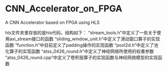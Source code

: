 # CNN_Accelerator_on_FPGA
A CNN Accelerator based on FPGA using HLS

hls文件夹里存放的是hls代码，结构如下：
“stream_tools.h”中定义了一些关于使用axi_stream接口的函数
“sliding_window_unit.h”中定义了滑动窗口算子的实现函数
“function.h”中目前定义了padding操作的实现函数
“pool2d.h”中定义了池化算子的实现函数
“atss_0426_round.h”中定义了神经网络所使用的权重参数
“atss_0426_round.cpp”中定义了卷积层算子的实现函数与神经网络模型的实现函数
